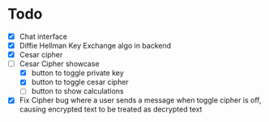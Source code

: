 # Todo
- [x] Chat interface
- [x] Diffie Hellman Key Exchange algo in backend
- [x] Cesar cipher  
- [ ] Cesar Cipher showcase
    - [x] button to toggle private key
    - [X] button to toggle cesar cipher
    - [ ] button to show calculations
- [x] Fix Cipher bug where a user sends a message when toggle cipher is off, causing encrypted text to be treated as decrypted text
